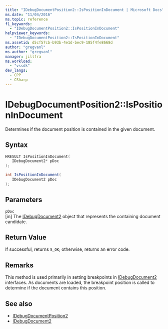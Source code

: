 ```yaml
---
title: "IDebugDocumentPosition2::IsPositionInDocument | Microsoft Docs"
ms.date: "11/04/2016"
ms.topic: reference
f1_keywords:
  - "IDebugDocumentPosition2::IsPositionInDocument"
helpviewer_keywords:
  - "IDebugDocumentPosition2::IsPositionInDocument"
ms.assetid: d5cf57cb-b93b-4e1d-bec9-185f4fe8668d
author: "gregvanl"
ms.author: "gregvanl"
manager: jillfra
ms.workload:
  - "vssdk"
dev_langs:
  - CPP
  - CSharp
---
```

# IDebugDocumentPosition2::IsPositionInDocument
Determines if the document position is contained in the given document.

## Syntax

```cpp
HRESULT IsPositionInDocument( 
   IDebugDocument2* pDoc
);
```

```csharp
int IsPositionInDocument( 
   IDebugDocument2 pDoc
);
```

## Parameters
`pDoc`\
[in] The [IDebugDocument2](../../../extensibility/debugger/reference/idebugdocument2.md) object that represents the containing document candidate.

## Return Value
 If successful, returns `S_OK`; otherwise, returns an error code.

## Remarks
 This method is used primarily in setting breakpoints in [IDebugDocument2](../../../extensibility/debugger/reference/idebugdocument2.md) interfaces. As documents are loaded, the breakpoint position is called to determine if the document contains this position.

## See also
- [IDebugDocumentPosition2](../../../extensibility/debugger/reference/idebugdocumentposition2.md)
- [IDebugDocument2](../../../extensibility/debugger/reference/idebugdocument2.md)